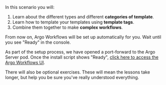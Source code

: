 In this scenario you will:

1. Learn about the different types and different **categories of template**.
2. Learn how to template your templates using **template tags**.
3. Combine them together to make **complex workflows**.

From now on, Argo Workflows will be set up automatically for you. Wait until you see "Ready" in the console.

As part of the setup process, we have opened a port-forward to the Argo Server pod. Once the install script shows "Ready", [click here to access the Argo Workflows UI]({{TRAFFIC_HOST1_2746}}).

There will also be optional exercises. These will mean the lessons take longer, but help you be sure you've really understood everything. 
